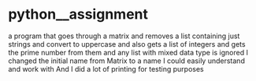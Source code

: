 # python__assignment
a program that goes through a matrix and removes a list containing just strings and convert to uppercase and also gets a list of integers and gets the prime number from them and any list with mixed data type is ignored
I changed the initial name from Matrix to a name I could easily understand and work with
And I did a lot of printing for testing purposes
